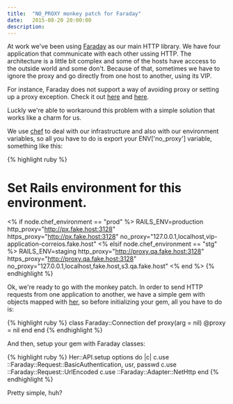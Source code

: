 ```yaml
---
title:  "NO_PROXY monkey patch for Faraday"
date:   2015-08-20 20:00:00
description: 
---
```


At work we've been using [Faraday][faraday] as our main HTTP library. We have four application that communicate with each other ussing HTTP. The architecture is a little bit complex and some of the hosts have acccess to the outside world and some don't. Because of that, sometimes we have to ignore the proxy and go directly from one host to another, using its VIP.

For instance, Faraday does not support a way of avoiding proxy or setting up a proxy exception. Check it out [here][issue_faraday] and [here][issue_faraday_2].

Luckly we're able to workaround this problem with a simple solution that works like a charm for us.

We use [chef][chef] to deal with our infrastructure and also with our environment variables, so all you have to do is export your ENV['no_proxy'] variable, something like this:

{% highlight ruby %}
# Set Rails environment for this environment.
<% if node.chef_environment == "prod" %>
RAILS_ENV=production
http_proxy="http://px.fake.host:3128"
https_proxy="http://px.fake.host:3128"
no_proxy="127.0.0.1,localhost,vip-application-correios.fake.host"
<% elsif node.chef_environment == "stg" %>
RAILS_ENV=staging
http_proxy="http://proxy.qa.fake.host:3128"
https_proxy="http://proxy.qa.fake.host:3128"
no_proxy="127.0.0.1,localhost,fake.host,s3.qa.fake.host"
<% end %>
{% endhighlight %}

Ok, we're ready to go with the monkey patch. In order to send HTTP requests from one application to another, we have a simple gem with objects mapped with [her][her], so before initializing your gem, all you have to do is:

{% highlight ruby %}
class Faraday::Connection
  def proxy(arg = nil)
    @proxy = nil
  end
end
{% endhighlight %}

And then, setup your gem with Faraday classes:

{% highlight ruby %}
Her::API.setup options do |c|
  c.use ::Faraday::Request::BasicAuthentication, usr, passwd
  c.use ::Faraday::Request::UrlEncoded
  c.use ::Faraday::Adapter::NetHttp
end
{% endhighlight %}

Pretty simple, huh?

[faraday]: https://github.com/lostisland/faraday
[issue_faraday]: https://github.com/lostisland/faraday/pull/471
[issue_faraday_2]: https://github.com/lostisland/faraday/pull/247
[chef]: https://www.chef.io/chef/
[her]: https://github.com/remiprev/her
